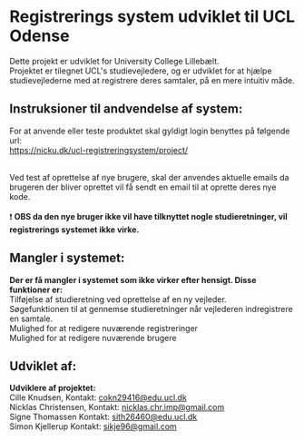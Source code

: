 # Registrerings system udviklet til UCL Odense
Dette projekt er udviklet for University College Lillebælt. <br>
Projektet er tilegnet UCL's studievejledere, og er udviklet for at hjælpe 
studievejlederne med at registrere deres samtaler, på en mere intuitiv måde. <br>

## Instruksioner til andvendelse af system:
For at anvende eller teste produktet skal gyldigt login benyttes på følgende url: <br>
<a href="https://nicku.dk/ucl-registreringsystem/project">https://nicku.dk/ucl-registreringsystem/project/</a> <br> <br>

Ved test af oprettelse af nye brugere, skal der anvendes aktuelle emails da brugeren der bliver oprettet vil få sendt en email til at oprette deres nye kode. <br><br>
:exclamation: **OBS da den nye bruger ikke vil have tilknyttet nogle studieretninger, vil registrerings systemet ikke virke.**

## Mangler i systemet:
**Der er få mangler i systemet som ikke virker efter hensigt. Disse funktioner er:**<br>
Tilføjelse af studieretning ved oprettelse af en ny vejleder.<br>
Søgefunktionen til at gennemse studieretninger når vejlederen indregistrere en samtale.<br>
Mulighed for at redigere nuværende registreringer<br>
Mulighed for at redigere nuværende brugere<br>

## Udviklet af:
**Udviklere af projektet:** <br>
Cille Knudsen, Kontakt: cokn29416@edu.ucl.dk <br>
Nicklas Christensen, Kontakt: nicklas.chr.imp@gmail.com<br>
Signe Thomassen Kontakt: sith26460@edu.ucl.dk <br>
Simon Kjellerup Kontakt: sikje96@gmail.com <br>